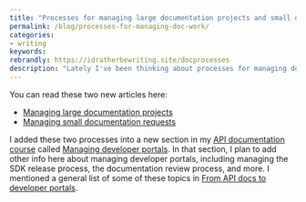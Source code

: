 ```yaml
---
title: "Processes for managing large documentation projects and small documentation requests"
permalink: /blog/processes-for-managing-doc-work/
categories:
- writing
keywords:
rebrandly: https://idratherbewriting.site/docprocesses
description: "Lately I've been thinking about processes for managing documentation work, and I decided to describe in detail a couple of different workflows -- a process for managing large documentation projects, and another process for managing small documentation requests."
---
```


You can read these two new articles here:

* [Managing large documentation projects](/learnapidoc/docapis_managing_doc_projects.html)
* [Managing small documentation requests](/learnapidoc/docapis_managing_small_doc_requests.html)

I added these two processes into a new section in my [API documentation course](/learnapidoc/) called [Managing developer portals](/learnapidoc/docapis_managing_dev_portals.html). In that section, I plan to add other info here about managing developer portals, including managing the SDK release process, the documentation review process, and more. I mentioned a general list of some of these topics in [From API docs to developer portals](/blog/from-api-docs-to-developer-portals).
